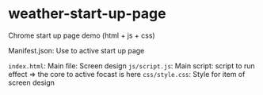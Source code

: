 # weather-start-up-page
Chrome start up page demo (html + js + css)

Manifest.json: Use to active start up page

`index.html`: Main file: Screen design 
`js/script.js`: Main script: script to run effect => the core to active focast is here
`css/style.css`: Style for item of screen design
